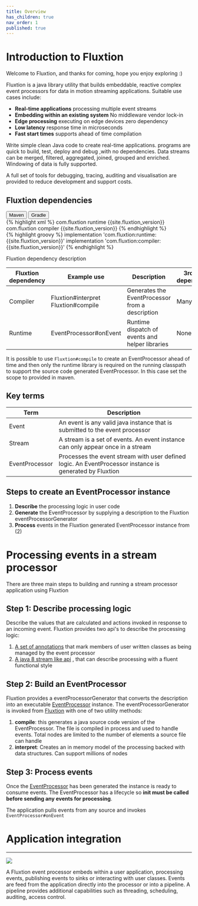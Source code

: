 ```yaml
---
title: Overview
has_children: true
nav_order: 1
published: true
---
```


# Introduction to Fluxtion
Welcome to Fluxtion, and thanks for coming, hope you enjoy exploring :) 

Fluxtion is a java library utility that builds embeddable, reactive complex event processors for data in motion streaming
applications. Suitable use cases include:

- **Real-time applications** processing multiple event streams
- **Embedding within an existing system** No middleware vendor lock-in
- **Edge processing** executing on edge devices zero dependency
- **Low latency** response time in microseconds
- **Fast start times** supports ahead of time compilation 

Write simple clean Java code to create real-time applications. programs are quick to build, test, deploy and debug ,with
no dependencies. Data streams can be merged, filtered, aggregated, joined, grouped and enriched. Windowing of data is 
fully supported.

A full set of tools for debugging, tracing, auditing and visualisation are provided to reduce development and support costs.

## Fluxtion dependencies
<div class="tab">
  <button class="tablinks" onclick="openTab(event, 'Maven')" id="defaultOpen">Maven</button>
  <button class="tablinks" onclick="openTab(event, 'Gradle')">Gradle</button>
</div>
<div id="Maven" class="tabcontent">
<div markdown="1">
{% highlight xml %}
    <dependencies>
        <dependency>
            <groupId>com.fluxtion</groupId>
            <artifactId>runtime</artifactId>
            <version>{{site.fluxtion_version}}</version>
        </dependency>
        <dependency>
            <groupId>com.fluxtion</groupId>
            <artifactId>compiler</artifactId>
            <version>{{site.fluxtion_version}}</version>
        </dependency>
    </dependencies>
{% endhighlight %}
</div>
</div>
<div id="Gradle" class="tabcontent">
<div markdown="1">
{% highlight groovy %}
implementation 'com.fluxtion:runtime:{{site.fluxtion_version}}'
implementation 'com.fluxtion:compiler:{{site.fluxtion_version}}'
{% endhighlight %}
</div>
</div>

Fluxtion dependency description

| Fluxtion dependency | Example use                             | Description                                           | 3rd party<br/> dependencies |
|---------------------|-----------------------------------------|-------------------------------------------------------|-----------------------------|
| Compiler            | Fluxtion#interpret<br/>Fluxtion#compile | Generates the EventProcessor <br/> from a description | Many                        |
| Runtime             | EventProcessor#onEvent                  | Runtime dispatch of events and helper libraries       | None                        |

It is possible to use ```Fluxtion#compile``` to create an EventProcessor ahead of time and then only the runtime 
library is required on the running classpath to support the source code generated EventProcessor. In this case 
set the scope to provided in maven.

## Key terms

| Term           | Description                                                                                             |
|----------------|---------------------------------------------------------------------------------------------------------|
| Event          | An event is any valid java instance that is submitted to the event processor                            |
| Stream         | A stream is a set of events. An event instance can only appear once in a stream                         |
| EventProcessor | Processes the event stream with user defined logic. An EventProcessor instance is generated by Fluxtion |


## Steps to create an EventProcessor instance
1. **Describe** the processing logic in user code
2. **Generate** the EventProcessor by supplying a description to the Fluxtion eventProcessorGenerator
3. **Process** events in the Fluxtion generated EventProcessor instance from (2)

# Processing events in a stream processor

There are three main steps to building and running a stream processor application using Fluxtion

## Step 1: Describe processing logic
Describe the values that are calculated and actions invoked in response to an incoming event. Fluxtion provides two
api's to describe the processing logic:
1. [A set of annotations]({{site.fluxtion_src_runtime}}/annotations) 
that mark members of user written classes as being managed by the event processor
2. [A java 8 stream like api]({{site.fluxtion_src_compiler}}/builder/stream)
, that can describe processing with a fluent functional style

## Step 2: Build an EventProcessor
Fluxtion provides a eventProcessorGenerator that converts the description into an executable
[EventProcessor]({{site.fluxtion_src_runtime}}/EventProcessor.java)
instance. The eventProcessorGenerator
is invoked from 
[Fluxtion]({{site.fluxtion_src_compiler}}/Fluxtion.java)
with one of two utility methods:
1. **compile**: this generates a java source code version of the EventProcessor. The file is compiled in process and used
to handle events. Total nodes are limited to the number of elements a source file can handle
2. **interpret**: Creates an in memory model of the processing backed with data structures. Can support millions of nodes

## Step 3: Process events
Once the
[EventProcessor]({{site.fluxtion_src_runtime}}/EventProcessor.java)
has been generated the instance is ready to consume events. The EventProcessor has a lifecycle so **init must be called
before sending any events for processing**. 

The application pulls events from any source and invokes ```EventProcessor#onEvent```

# Application integration
---

![](images/integration-overview.png)

A Fluxtion event processor embeds within a user application, processing events,
publishing events to sinks or interacting with user classes. Events are feed from
the application directly into the processor or into a pipeline. A pipeline provides
additional capabilities such as threading, scheduling, auditing, access control. 

<script>
document.getElementById("defaultOpen").click();
</script>